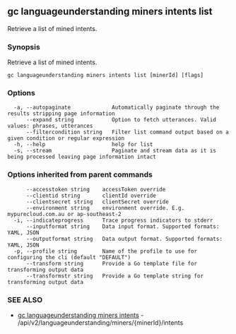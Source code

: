 ## gc languageunderstanding miners intents list

Retrieve a list of mined intents.

### Synopsis

Retrieve a list of mined intents.

```
gc languageunderstanding miners intents list [minerId] [flags]
```

### Options

```
  -a, --autopaginate             Automatically paginate through the results stripping page information
      --expand string            Option to fetch utterances. Valid values: phrases, utterances
      --filtercondition string   Filter list command output based on a given condition or regular expression
  -h, --help                     help for list
  -s, --stream                   Paginate and stream data as it is being processed leaving page information intact
```

### Options inherited from parent commands

```
      --accesstoken string    accessToken override
      --clientid string       clientId override
      --clientsecret string   clientSecret override
      --environment string    environment override. E.g. mypurecloud.com.au or ap-southeast-2
  -i, --indicateprogress      Trace progress indicators to stderr
      --inputformat string    Data input format. Supported formats: YAML, JSON
      --outputformat string   Data output format. Supported formats: YAML, JSON
  -p, --profile string        Name of the profile to use for configuring the cli (default "DEFAULT")
      --transform string      Provide a Go template file for transforming output data
      --transformstr string   Provide a Go template string for transforming output data
```

### SEE ALSO

* [gc languageunderstanding miners intents](gc_languageunderstanding_miners_intents.html)	 - /api/v2/languageunderstanding/miners/{minerId}/intents


